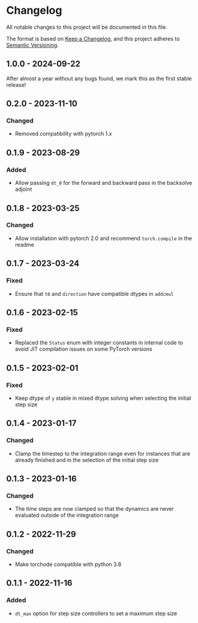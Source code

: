 # Changelog

All notable changes to this project will be documented in this file.

The format is based on [Keep a Changelog](https://keepachangelog.com/en/1.0.0/),
and this project adheres to [Semantic Versioning](https://semver.org/spec/v2.0.0.html).

## 1.0.0 - 2024-09-22

After almost a year without any bugs found, we mark this as the first stable release!

## 0.2.0 - 2023-11-10

### Changed

- Removed compatibility with pytorch 1.x

## 0.1.9 - 2023-08-29

### Added

- Allow passing `dt_0` for the forward and backward pass in the backsolve adjoint

## 0.1.8 - 2023-03-25

### Changed

- Allow installation with pytorch 2.0 and recommend `torch.compile` in the readme

## 0.1.7 - 2023-03-24

### Fixed

- Ensure that `t0` and `direction` have compatible dtypes in `addcmul`

## 0.1.6 - 2023-02-15

### Fixed

- Replaced the `Status` enum with integer constants in internal code to avoid JIT
  compilation issues on some PyTorch versions

## 0.1.5 - 2023-02-01

### Fixed

- Keep dtype of `y` stable in mixed dtype solving when selecting the initial step size

## 0.1.4 - 2023-01-17

### Changed

- Clamp the timestep to the integration range even for instances that are already finished
  and in the selection of the initial step size

## 0.1.3 - 2023-01-16

### Changed

- The time steps are now clamped so that the dynamics are never evaluated outside of the
  integration range

## 0.1.2 - 2022-11-29

### Changed

- Make torchode compatible with python 3.8

## 0.1.1 - 2022-11-16

### Added

- `dt_max` option for step size controllers to set a maximum step size
